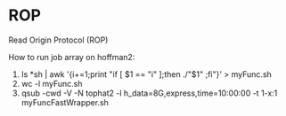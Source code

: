 # ROP
Read Origin Protocol (ROP)

How to run job array on hoffman2:

1) ls *sh | awk '{i+=1;print "if [ $1 == "i" ];then ./"$1" ;fi"}' > myFunc.sh
2) wc -l myFunc.sh
3) qsub -cwd -V -N tophat2 -l h_data=8G,express,time=10:00:00 -t 1-x:1 myFuncFastWrapper.sh



